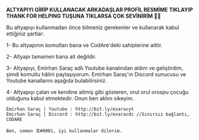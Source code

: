 **ALTYAPIYI GİRİP KULLANACAK ARKADAŞLAR PROFİL RESMİME TIKLAYIP THANK FOR HELPING TUŞUNA TIKLARSA ÇOK SEVİNİRİM 💚💚**

Bu altyapıyı kullanmadan önce bilmeniz gerekenler ve kullanarak kabul ettiğiniz şartlar:

1- Bu altyapının komutları bana ve CodAre'deki sahiplerine aittir.

2- Altyapı tamamen bana ait değildir.

3- Altyapıyı, Emirhan Saraç adlı Youtube kanalından aldım ve geliştirdim, şimdi komutlu hâlini paylaşıyorum. Emirhan Saraç'ın Discord sunucusu ve Youtube kanallarını aşağıda bulabilirsiniz.

4- Altyapıyı çalan ve kendine aitmiş gibi gösteren, orul orul orospu çocuğu olduğunu kabul etmektedir. Onun ben aklını sikeyim.

    Emirhan Saraç | Youtube : http://bit.ly/esaracyt
    Emirhan Saraç | Discord : http://bit.ly/esaracdc //Sınırsız bağlantı, CODARE

    Ben, somon 戈#0001, iyi kullanmalar dilerim.

